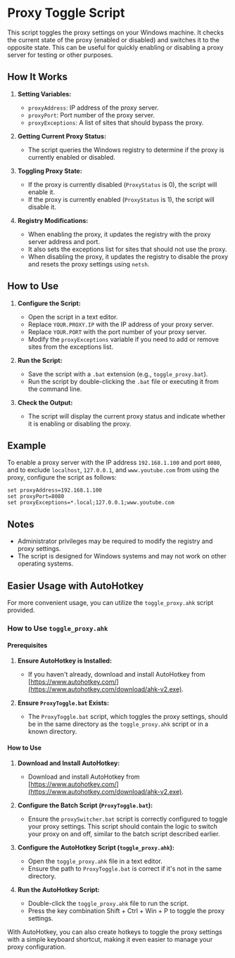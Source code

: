 # Proxy Toggle Script

This script toggles the proxy settings on your Windows machine. It checks the current state of the proxy (enabled or disabled) and switches it to the opposite state. This can be useful for quickly enabling or disabling a proxy server for testing or other purposes.

## How It Works

1. **Setting Variables:**
    - `proxyAddress`: IP address of the proxy server.
    - `proxyPort`: Port number of the proxy server.
    - `proxyExceptions`: A list of sites that should bypass the proxy.

2. **Getting Current Proxy Status:**
    - The script queries the Windows registry to determine if the proxy is currently enabled or disabled.

3. **Toggling Proxy State:**
    - If the proxy is currently disabled (`ProxyStatus` is 0), the script will enable it.
    - If the proxy is currently enabled (`ProxyStatus` is 1), the script will disable it.

4. **Registry Modifications:**
    - When enabling the proxy, it updates the registry with the proxy server address and port.
    - It also sets the exceptions list for sites that should not use the proxy.
    - When disabling the proxy, it updates the registry to disable the proxy and resets the proxy settings using `netsh`.

## How to Use

1. **Configure the Script:**
    - Open the script in a text editor.
    - Replace `YOUR.PROXY.IP` with the IP address of your proxy server.
    - Replace `YOUR.PORT` with the port number of your proxy server.
    - Modify the `proxyExceptions` variable if you need to add or remove sites from the exceptions list.

2. **Run the Script:**
    - Save the script with a `.bat` extension (e.g., `toggle_proxy.bat`).
    - Run the script by double-clicking the `.bat` file or executing it from the command line.

3. **Check the Output:**
    - The script will display the current proxy status and indicate whether it is enabling or disabling the proxy.

## Example

To enable a proxy server with the IP address `192.168.1.100` and port `8080`, and to exclude `localhost`, `127.0.0.1`, and `www.youtube.com` from using the proxy, configure the script as follows:

```batch
set proxyAddress=192.168.1.100
set proxyPort=8080
set proxyExceptions=*.local;127.0.0.1;www.youtube.com
```
## Notes
- Administrator privileges may be required to modify the registry and proxy settings.
- The script is designed for Windows systems and may not work on other operating systems.

## Easier Usage with AutoHotkey

For more convenient usage, you can utilize the `toggle_proxy.ahk` script provided. 

### How to Use `toggle_proxy.ahk`

#### Prerequisites

1. **Ensure AutoHotkey is Installed:**
    - If you haven't already, download and install AutoHotkey from [https://www.autohotkey.com/](https://www.autohotkey.com/download/ahk-v2.exe).

2. **Ensure `ProxyToggle.bat` Exists:**
    - The `ProxyToggle.bat` script, which toggles the proxy settings, should be in the same directory as the `toggle_proxy.ahk` script or in a known directory.

#### How to Use

1. **Download and Install AutoHotkey:**
    - Download and install AutoHotkey from [https://www.autohotkey.com/](https://www.autohotkey.com/download/ahk-v2.exe).

2. **Configure the Batch Script (`ProxyToggle.bat`):**
    - Ensure the `proxySwitcher.bat` script is correctly configured to toggle your proxy settings. This script should contain the logic to switch your proxy on and off, similar to the batch script described earlier.

3. **Configure the AutoHotkey Script (`toggle_proxy.ahk`):**
    - Open the `toggle_proxy.ahk` file in a text editor.
    - Ensure the path to `ProxyToggle.bat` is correct if it's not in the same directory.

4. **Run the AutoHotkey Script:**
    - Double-click the `toggle_proxy.ahk` file to run the script.
    - Press the key combination Shift + Ctrl + Win + P to toggle the proxy settings.

With AutoHotkey, you can also create hotkeys to toggle the proxy settings with a simple keyboard shortcut, making it even easier to manage your proxy configuration.
